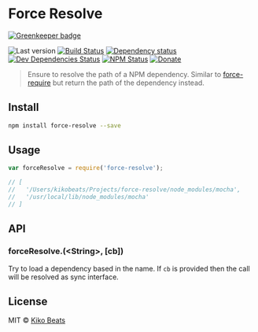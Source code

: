# Force Resolve

[![Greenkeeper badge](https://badges.greenkeeper.io/Kikobeats/force-resolve.svg)](https://greenkeeper.io/)

![Last version](https://img.shields.io/github/tag/Kikobeats/force-resolve.svg?style=flat-square)
[![Build Status](http://img.shields.io/travis/Kikobeats/force-resolve/master.svg?style=flat-square)](https://travis-ci.org/Kikobeats/force-resolve)
[![Dependency status](http://img.shields.io/david/Kikobeats/force-resolve.svg?style=flat-square)](https://david-dm.org/Kikobeats/force-resolve)
[![Dev Dependencies Status](http://img.shields.io/david/dev/Kikobeats/force-resolve.svg?style=flat-square)](https://david-dm.org/Kikobeats/force-resolve#info=devDependencies)
[![NPM Status](http://img.shields.io/npm/dm/force-resolve.svg?style=flat-square)](https://www.npmjs.org/package/force-resolve)
[![Donate](https://img.shields.io/badge/donate-paypal-blue.svg?style=flat-square)](https://paypal.me/kikobeats)

> Ensure to resolve the path of a NPM dependency. Similar to [force-require](https://github.com/Kikobeats/force-require) but return the path of the dependency instead.

## Install

```bash
npm install force-resolve --save
```

## Usage

```js
var forceResolve = require('force-resolve');

// [
//   '/Users/kikobeats/Projects/force-resolve/node_modules/mocha',
//   '/usr/local/lib/node_modules/mocha'
// ]
```

## API

### forceResolve.(&lt;String&gt;, [cb])

Try to load a dependency based in the name. If `cb` is provided then the call will be resolved as sync interface.

## License

MIT © [Kiko Beats](http://kikobeats.com)
